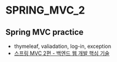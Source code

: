 # SPRING_MVC_2

## Spring MVC practice 
* thymeleaf, valiadation, log-in, exception
* [스프링 MVC 2편 - 백엔드 웹 개발 핵심 기술](https://www.inflearn.com/course/%EC%8A%A4%ED%94%84%EB%A7%81-mvc-2/dashboard "스프링 MVC 2편 - 백엔드 웹 개발 핵심 기술")

